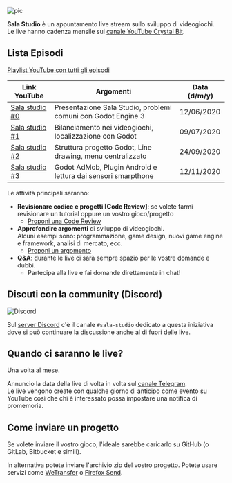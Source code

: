 ![pic](https://user-images.githubusercontent.com/6860637/84149556-f1e32900-aa60-11ea-8234-2d15869854d0.png)

**Sala Studio** è un appuntamento live stream sullo sviluppo di videogiochi.  
Le live hanno cadenza mensile sul [canale YouTube Crystal Bit](https://www.youtube.com/c/CrystalBit). 

## Lista Episodi

[Playlist YouTube con tutti gli episodi](https://www.youtube.com/playlist?list=PLaCq3HqKQR6roLY0e3_fDqCzj5PAN2WRw)

| Link YouTube                        | Argomenti                                                     | Data (d/m/y)     |
|------------------------------|---------------------------------------------------------------|-----------------------|
| [Sala studio #0](https://youtu.be/-jr1kcO3dM8) | Presentazione Sala Studio, problemi comuni con Godot Engine 3 | 12/06/2020            |
| [Sala studio #1](https://youtu.be/ifUNaUkNFuc) | Bilanciamento nei videogiochi, localizzazione con Godot | 09/07/2020  |
| [Sala studio #2](https://youtu.be/MNEV1KiqOs0) | Struttura progetto Godot, Line drawing, menu centralizzato | 24/09/2020 | 
| [Sala studio #3](https://youtu.be/pVL9R7Ja80U) | Godot AdMob, Plugin Android e lettura dai sensori smarpthone | 12/11/2020 | 

Le attività principali saranno:

- **Revisionare codice e progetti [Code Review]**: se volete farmi revisionare un tutorial oppure un vostro gioco/progetto
  - [Proponi una Code Review](https://github.com/crystal-bit/sala-studio/issues/new?assignees=&labels=&template=proponi-una-code-review.md&title=)
- **Approfondire argomenti** di sviluppo di videogiochi.  
Alcuni esempi sono: programmazione, game design, nuovi game engine e framework, analisi di mercato, ecc. 
  - [Proponi un argomento](https://github.com/crystal-bit/sala-studio/issues/new?assignees=&labels=&template=proponi-un-argomento-di-studio.md&title=)
- **Q&A**: durante le live ci sarà sempre spazio per le vostre domande e dubbi.
  - Partecipa alla live e fai domande direttamente in chat!

## Discuti con la community (Discord)

![Discord](https://img.shields.io/discord/686600734636376102?logo=discord&logoColor=ffffff&color=7389D8&labelColor=6A7EC2)

Sul [server Discord](https://discord.gg/SA6S2Db) c'è il canale `#sala-studio` dedicato a questa iniziativa dove si può continuare la discussione anche al di fuori delle live.
  
## Quando ci saranno le live?

Una volta al mese.  

Annuncio la data della live di volta in volta sul [canale Telegram](https://t.me/crystalbit).  
Le live vengono create con qualche giorno di anticipo come evento su YouTube così che chi è interessato possa impostare una notifica di promemoria.

## Come inviare un progetto 

Se volete inviare il vostro gioco, l'ideale sarebbe caricarlo su GitHub (o GitLab, Bitbucket e simili).

In alternativa potete inviare l'archivio zip del vostro progetto. Potete usare servizi come [WeTransfer](https://wetransfer.com/) o [Firefox Send](https://send.firefox.com/).

